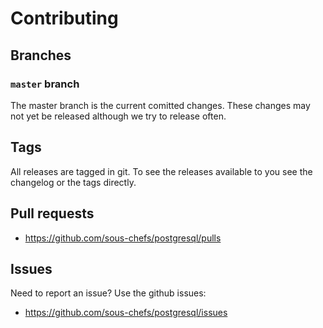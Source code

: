 # Contributing

## Branches

### `master` branch

The master branch is the current comitted changes. These changes may not yet be released although we try to release often.

## Tags

All releases are tagged in git. To see the releases available to you see the changelog or the tags directly.


## Pull requests

- <https://github.com/sous-chefs/postgresql/pulls>

## Issues

Need to report an issue? Use the github issues:

- <https://github.com/sous-chefs/postgresql/issues>
